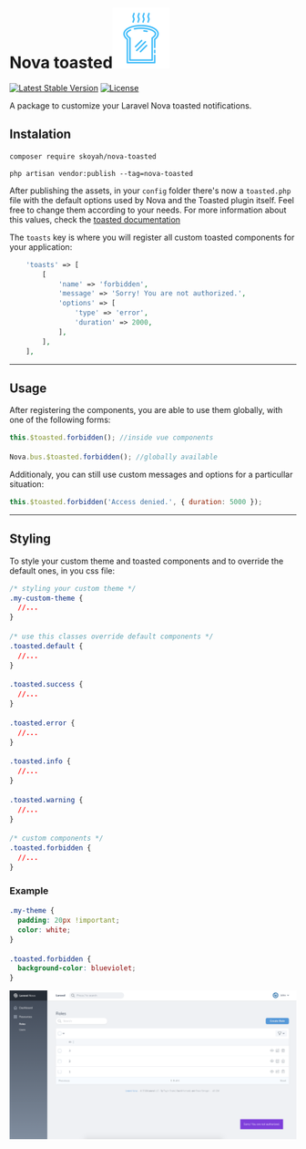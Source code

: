 # Nova toasted![Package Logo](images/package_logo.svg)

[![Latest Stable Version](https://poser.pugx.org/skoyah/nova-toasted/v/stable)](https://packagist.org/packages/skoyah/nova-toasted)
[![License](https://poser.pugx.org/skoyah/nova-toasted/license)](https://packagist.org/packages/skoyah/nova-toasted)

A package to customize your Laravel Nova toasted notifications.

## Instalation

```shell
composer require skoyah/nova-toasted
```

```shell
php artisan vendor:publish --tag=nova-toasted
```

After publishing the assets, in your `config` folder there's now a `toasted.php` file with the default options used by Nova and the Toasted plugin itself. Feel free to change them according to your needs. For more information about this values, check the [toasted documentation](https://github.com/shakee93/vue-toasted#api)

The `toasts` key is where you will register all custom toasted components for your application:

```php
    'toasts' => [
        [
            'name' => 'forbidden',
            'message' => 'Sorry! You are not authorized.',
            'options' => [
                'type' => 'error',
                'duration' => 2000,
            ],
        ],
    ],
```

---

## Usage

After registering the components, you are able to use them globally, with one of the following forms:

```javascript
this.$toasted.forbidden(); //inside vue components

Nova.bus.$toasted.forbidden(); //globally available
```

Additionaly, you can still use custom messages and options for a particullar situation:

```javascript
this.$toasted.forbidden('Access denied.', { duration: 5000 });
```

---

## Styling

To style your custom theme and toasted components and to override the default ones, in you css file:

```css
/* styling your custom theme */
.my-custom-theme {
  //...
}

/* use this classes override default components */
.toasted.default {
  //...
}

.toasted.success {
  //...
}

.toasted.error {
  //...
}

.toasted.info {
  //...
}

.toasted.warning {
  //...
}

/* custom components */
.toasted.forbidden {
  //...
}
```

### Example

```css
.my-theme {
  padding: 20px !important;
  color: white;
}

.toasted.forbidden {
  background-color: blueviolet;
}
```

![Example](images/example.png)
